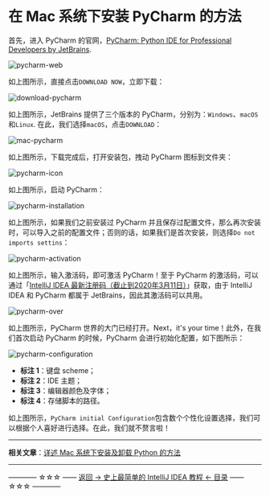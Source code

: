 # 在 Mac 系统下安装 PyCharm 的方法

首先，进入 PyCharm 的官网，[PyCharm: Python IDE for Professional Developers by JetBrains](https://www.jetbrains.com/pycharm/).

![pycharm-web](https://github.com/guobinhit/intellij-idea-tutorial/blob/master/images/basic-course/install-pycharm-on-mac/pycharm-web.png)

如上图所示，直接点击`DOWNLOAD NOW`，立即下载：

![download-pycharm](https://github.com/guobinhit/intellij-idea-tutorial/blob/master/images/basic-course/install-pycharm-on-mac/download-pycharm.png)

如上图所示，JetBrains 提供了三个版本的 PyCharm，分别为：`Windows`、`macOS`和`Linux`. 在此，我们选择`macOS`，点击`DOWNLOAD`：

![mac-pycharm](https://github.com/guobinhit/intellij-idea-tutorial/blob/master/images/basic-course/install-pycharm-on-mac/mac-pycharm.png)

如上图所示，下载完成后，打开安装包，拽动 PyCharm 图标到文件夹：

![pycharm-icon](https://github.com/guobinhit/intellij-idea-tutorial/blob/master/images/basic-course/install-pycharm-on-mac/pycharm-icon.png)

如上图所示，启动 PyCharm：

![pycharm-installation](https://github.com/guobinhit/intellij-idea-tutorial/blob/master/images/basic-course/install-pycharm-on-mac/pycharm-installation.png)

如上图所示，如果我们之前安装过 PyCharm 并且保存过配置文件，那么再次安装时，可以导入之前的配置文件；否则的话，如果我们是首次安装，则选择`Do not imports settins`：

![pycharm-activation](https://github.com/guobinhit/intellij-idea-tutorial/blob/master/images/basic-course/install-pycharm-on-mac/pycharm-activation.png)

如上图所示，输入激活码，即可激活 PyCharm！至于 PyCharm 的激活码，可以通过「[IntelliJ IDEA 最新注册码（截止到2020年3月11日）](https://guobinhit.blog.csdn.net/article/details/89040919)」获取，由于 IntelliJ IDEA 和 PyCharm 都属于 JetBrains，因此其激活码可以共用。

![pycharm-over](https://github.com/guobinhit/intellij-idea-tutorial/blob/master/images/basic-course/install-pycharm-on-mac/pycharm-over.png)

如上图所示，PyCharm 世界的大门已经打开。Next，it's your time！此外，在我们首次启动 PyCharm 的时候，PyCharm 会进行初始化配置，如下图所示：

![pycharm-configuration](https://github.com/guobinhit/intellij-idea-tutorial/blob/master/images/basic-course/install-pycharm-on-mac/pycharm-configuration.png)

- **标注 1**：键盘 scheme；
- **标注 2**：IDE 主题；
- **标注 3**：编辑器颜色及字体；
- **标注 4**：存储脚本的路径。

如上图所示，`PyCharm initial Configuration`包含数个个性化设置选择，我们可以根据个人喜好进行选择。在此，我们就不赘言啦！

----------

**相关文章**：[详述 Mac 系统下安装及卸载 Python 的方法](https://blog.csdn.net/qq_35246620/article/details/78252549)


----------
———— ☆☆☆ —— [返回 -> 史上最简单的 IntelliJ IDEA 教程 <- 目录](https://github.com/guobinhit/intellij-idea-tutorial/blob/master/README.md) —— ☆☆☆ ————




